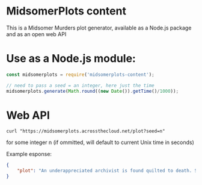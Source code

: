 # MidsomerPlots content
This is a Midsomer Murders plot generator, available as a Node.js package and as an open web API

# Use as a Node.js module:

```javascript
const midsomerplots = require('midsomerplots-content');

// need to pass a seed = an integer, here just the time
midsomerplots.generate(Math.round((new Date()).getTime()/1000));
```

# Web API

```shell
curl "https://midsomerplots.acrossthecloud.net/plot?seed=n"
```
for some integer n (if ommitted, will default to current Unix time in seconds)

Example esponse:
```json
{
    "plot": "An underappreciated archivist is found quilted to death. Suspicion falls on Midsomer Magna’s New Age commune, angry that massive union mobilisation might threaten to force the local diamond mine to close."
}
```


